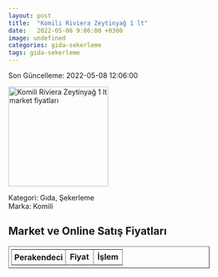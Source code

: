 ```yaml
---
layout: post
title:  "Komili Riviera Zeytinyağ 1 lt"
date:   2022-05-08 9:06:00 +0300
image: undefined
categories: gida-sekerleme
tags: gida-sekerleme
---
```


Son Güncelleme: 2022-05-08 12:06:00

<img src="undefined" width="200" alt="Komili Riviera Zeytinyağ 1 lt market fiyatları" />

Kategori: Gıda, Şekerleme
<br />
Marka: Komili

<h2>Market ve Online Satış Fiyatları</h2>

<table border="1" style="padding: 5px;width:80%;">
  <tr>
    <td style="padding: 5px;"><strong>Perakendeci</strong></td>
    <td><strong>Fiyat</strong></td>
    <td><strong>İşlem</strong></td>
  </tr>
  
</table>
